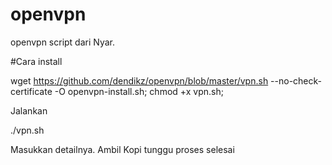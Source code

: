 # openvpn
openvpn script dari Nyar.

#Cara install

wget https://github.com/dendikz/openvpn/blob/master/vpn.sh --no-check-certificate -O openvpn-install.sh; chmod +x vpn.sh;

Jalankan 

./vpn.sh

Masukkan detailnya.
Ambil Kopi tunggu proses selesai

